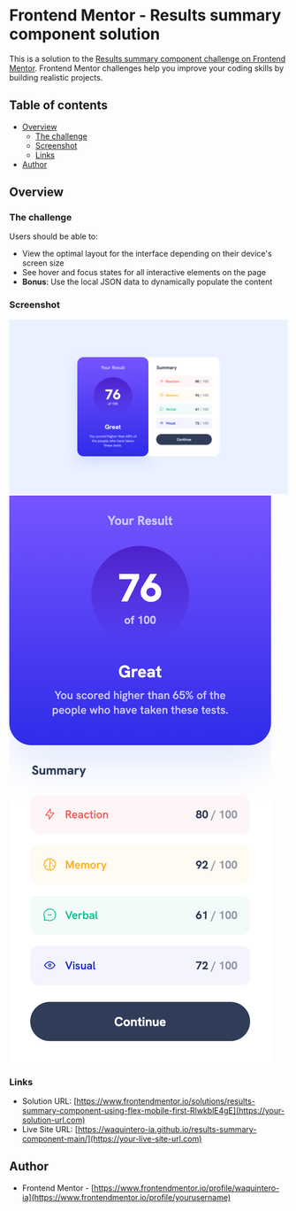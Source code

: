 # Frontend Mentor - Results summary component solution

This is a solution to the [Results summary component challenge on Frontend Mentor](https://www.frontendmentor.io/challenges/results-summary-component-CE_K6s0maV). Frontend Mentor challenges help you improve your coding skills by building realistic projects. 

## Table of contents

- [Overview](#overview)
  - [The challenge](#the-challenge)
  - [Screenshot](#screenshot)
  - [Links](#links)
- [Author](#author)

## Overview

### The challenge

Users should be able to:

- View the optimal layout for the interface depending on their device's screen size
- See hover and focus states for all interactive elements on the page
- **Bonus**: Use the local JSON data to dynamically populate the content

### Screenshot

![](./Desktop.png)
![](./mobile.png)

### Links

- Solution URL: [https://www.frontendmentor.io/solutions/results-summary-component-using-flex-mobile-first-RlwkblE4gE](https://your-solution-url.com)
- Live Site URL: [https://waquintero-ia.github.io/results-summary-component-main/](https://your-live-site-url.com)

## Author

- Frontend Mentor - [https://www.frontendmentor.io/profile/waquintero-ia](https://www.frontendmentor.io/profile/yourusername)
